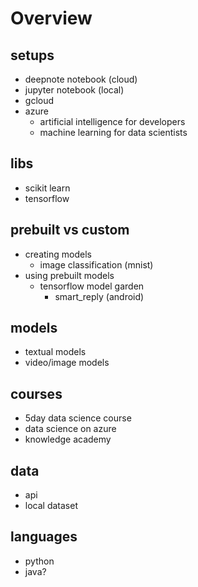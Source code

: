 # Overview

## setups
- deepnote notebook (cloud)
- jupyter notebook (local)
- gcloud
- azure
	- artificial intelligence for developers
	- machine learning for data scientists

## libs
- scikit learn
- tensorflow

## prebuilt vs custom
- creating models
	- image classification (mnist)
- using prebuilt models
	- tensorflow model garden
		- smart_reply (android)

## models
- textual models
- video/image models

## courses
- 5day data science course
- data science on azure
- knowledge academy

## data
- api
- local dataset

## languages
- python
- java?

